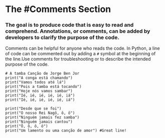 # The #Comments Section

### The goal is to produce code that is easy to read and comprehend. Annotations, or comments, can be added by developers to clarify the purpose of the code. 

Comments can be helpful for anyone who reads the code. In Python, a line of code can be commented out by adding a `#` symbol at the beginning of the line.Use comments for troubleshooting or to describe the intended purpose of the code.

```
# A tamba Canção de Jorge Ben Jor
print("A conga está chamando")
print("Vamos todos até lá")
print("Pois a tamba está tocando")
print("Hoje nós vamos sambar")
print("Ié, ié, ié, ié, ié, iá")
print("Ié, ié, ié, ié, ié, iá")

print("Desde que se foi")
print("O nosso Rei Nagô, ô, ô")
print("Ninguém jamais fez samba")
print("Ninguém jamais cantou")
print("Ô, ô, ô, ô")
print("Um lamento ou uma canção de amor") #Great line!
```